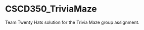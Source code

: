 CSCD350_TriviaMaze
==================

Team Twenty Hats solution for the Trivia Maze group assignment.
